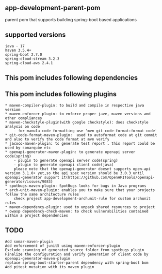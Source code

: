 ## app-development-parent-pom

parent pom that supports building spring-boot based applications

## supported versions
    java - 17
    maven 3.5.4+
    spring-boot 2.7.0
    spring-cloud-stream 3.2.3
    spring-cloud-aws 2.4.1

## This pom includes following dependencies

## This pom includes following plugins

    * maven-compiler-plugin: to build and compile in respective java version
    * maven-enforcer-plugin: to enforce proper jave, maven versions and other compliances
    * maven-checkstyle-plugin(with google checkstyle): does checkstyle analysis on code 
        - for manula code formatting use 'mvn git-code-format:format-code'
    * git-code-format-maven-plugin:  used to autoformat code at git commit and also to verify the code format at mvn verify
    * jacoco-maven-plugin: to generate test report . this report could be used by sonarqube etc 
    * openapi-generator-maven-plugin: to generate openapi server code(spring)
        - plugin to generate openapi server code(spring)
        - plugin to generate openapi client code(java)
        please note that the openapi-generator doesnt supports open-api version 3.1.0+ yet,so the api spec version should be 3.0.3 until openapi-generator support it(https://github.com/OpenAPITools/openapi-generator/issues/9083)
    * spotbugs-maven-plugin: SpotBugs looks for bugs in Java programs
    * arch-unit-maven-plugin: enables you to make sure that your projects follow the same architecture rules
        check project app-development-archunit-rule for custom archunit rules
    * maven-dependency-plugin: used to unpack shared resources to project 
    * owasp dependency-check-maven: to check vulnerabilities contained within a project dependencies

## TODO
    Add sonar-maven-plugin
    Add enforcement of junit5 using maven-enforcer-plugin 
    Exclude scanning of generated source folder from spotbugs plugin
    Finalize the configuration and verify generation of client code by openapi-generator-maven-plugin
    replace spring-boot-starter-parent dependency with spring-boot bom 
    Add pitest mutation with its maven plugin
